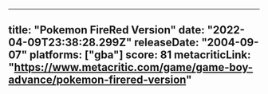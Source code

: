
---
title: "Pokemon FireRed Version"
date: "2022-04-09T23:38:28.299Z"
releaseDate: "2004-09-07"
platforms: ["gba"]
score: 81
metacriticLink: "https://www.metacritic.com/game/game-boy-advance/pokemon-firered-version"
---

